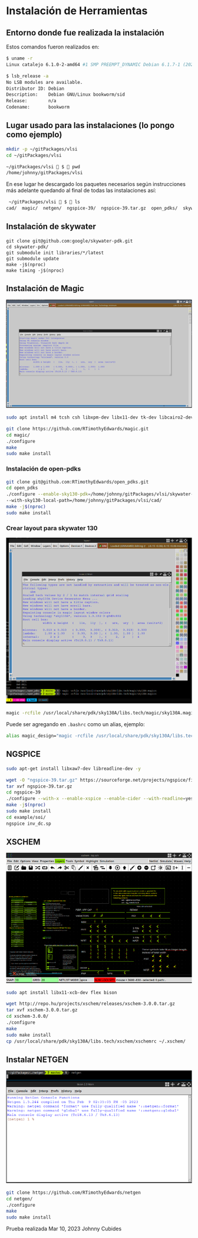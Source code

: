 # Instalación de Herramientas

## Entorno donde fue realizada la instalación

Estos comandos fueron realizados en:

```bash
$ uname -r
Linux catalejo 6.1.0-2-amd64 #1 SMP PREEMPT_DYNAMIC Debian 6.1.7-1 (2023-01-18) x86_64 GNU/Linux
```

```bash
$ lsb_release -a
No LSB modules are available.
Distributor ID: Debian
Description:    Debian GNU/Linux bookworm/sid
Release:        n/a
Codename:       bookworm
```

## Lugar usado para las instalaciones (lo pongo como ejemplo)

```bash
mkdir -p ~/gitPackages/vlsi
cd ~/gitPackages/vlsi
```

```bash
~/gitPackages/vlsi  $  pwd
/home/johnny/gitPackages/vlsi
```

En ese lugar he descargado los paquetes necesarios según instrucciones más adelante quedando al final de todas las instalaciones así:

```bash
 ~/gitPackages/vlsi  $  ls
cad/  magic/  netgen/  ngspice-39/  ngspice-39.tar.gz  open_pdks/  skywater-pdk/  xschem-3.0.0/  xschem-3.0.0.tar.gz
```

## Instalación de skywater

```
git clone git@github.com:google/skywater-pdk.git
cd skywater-pdk/
git submodule init libraries/*/latest
git submodule update
make -j$(nproc)
make timing -j$(nproc)
```

## Instalación de Magic

![Magic](img/magic.png)

```bash
sudo apt install m4 tcsh csh libxpm-dev libx11-dev tk-dev libcairo2-dev mesa-common-dev libglu1-mesa-dev libncurses-dev gcc
```

```bash
git clone https://github.com/RTimothyEdwards/magic.git
cd magic/
./configure
make
sudo make install
```

### Instalación de open-pdks

```bash
git clone git@github.com:RTimothyEdwards/open_pdks.git
cd open_pdks
./configure --enable-sky130-pdk=/home/johnny/gitPackages/vlsi/skywater-pdk/libraries \
--with-sky130-local-path=/home/johnny/gitPackages/vlsi/cad/
make -j$(nproc)
sudo make install
```

### Crear layout para skywater 130

![Skywater](img/magic-skywater.png)


```bash
magic -rcfile /usr/local/share/pdk/sky130A/libs.tech/magic/sky130A.magicrc
```

Puede ser agregando en `.bashrc` como un alias, ejemplo:

```bash
alias magic_design="magic -rcfile /usr/local/share/pdk/sky130A/libs.tech/magic/sky130A.magicrc"
```

## NGSPICE

```bash
sudo apt-get install libxaw7-dev libreadline-dev -y
```

```bash
wget -O "ngspice-39.tar.gz" https://sourceforge.net/projects/ngspice/files/ng-spice-rework/39/ngspice-39.tar.gz/download
tar xvf ngspice-39.tar.gz
cd ngspice-39
./configure --with-x --enable-xspice --enable-cider --with-readline=yes --enable-openmp --disable-debug CFLAGS="-m64 -O2" LDFLAGS="-m64 -s"
make -j$(nproc)
sudo make install
cd example/soi/
ngspice inv_dc.sp
```

## XSCHEM

![xschem](img/xschem.png)

```bash
sudo apt install libx11-xcb-dev flex bison
```

```bash
wget http://repo.hu/projects/xschem/releases/xschem-3.0.0.tar.gz
tar xvf xschem-3.0.0.tar.gz
cd xschem-3.0.0/
./configure
make
sudo make install
cp /usr/local/share/pdk/sky130A/libs.tech/xschem/xschemrc ~/.xschem/
```

## Instalar NETGEN

![netgen](img/netgen.png)


```bash
git clone https://github.com/RTimothyEdwards/netgen
cd netgen/
./configure
make
sudo make install
```

Prueba realizada Mar 10, 2023
Johnny Cubides
